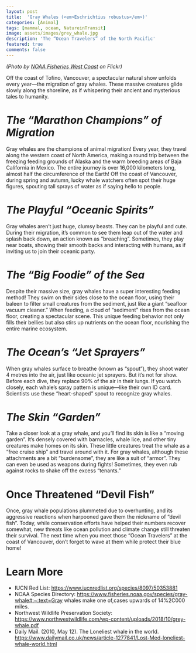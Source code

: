 ```yaml
---
layout: post
title:  'Gray Whales (<em>Eschrichtius robustus</em>)'
categories: [Animal]
tags: [mammal, ocean, NatureinTransit]
image: assets/images/grey_whale.jpg
description: 'The “Ocean Travelers” of the North Pacific'
featured: true
comments: false
---
```

*(Photo by [NOAA Fisheries West Coast](https://www.flickr.com/photos/nmfs_northwest/17628350103) on Flickr)*


Off the coast of Tofino, Vancouver, a spectacular natural show unfolds every year—the migration of gray whales. These massive creatures glide slowly along the shoreline, as if whispering their ancient and mysterious tales to humanity.

# *The “Marathon Champions” of Migration*

Gray whales are the champions of animal migration! Every year, they travel along the western coast of North America, making a round trip between the freezing feeding grounds of Alaska and the warm breeding areas of Baja California in Mexico. The entire journey is over 16,000 kilometers long, almost half the circumference of the Earth! Off the coast of Vancouver, during spring and autumn, lucky whale watchers often spot their huge figures, spouting tall sprays of water as if saying hello to people.

# *The Playful “Oceanic Spirits”*

Gray whales aren’t just huge, clumsy beasts. They can be playful and cute. During their migration, it’s common to see them leap out of the water and splash back down, an action known as “breaching”. Sometimes, they play near boats, showing their smooth backs and interacting with humans, as if inviting us to join their oceanic party.

# *The “Big Foodie” of the Sea*

Despite their massive size, gray whales have a super interesting feeding method! They swim on their sides close to the ocean floor, using their baleen to filter small creatures from the sediment, just like a giant “seafloor vacuum cleaner.” When feeding, a cloud of “sediment” rises from the ocean floor, creating a spectacular scene. This unique feeding behavior not only fills their bellies but also stirs up nutrients on the ocean floor, nourishing the entire marine ecosystem.

# *The Ocean’s “Jet Sprayers”*

When gray whales surface to breathe (known as “spout”), they shoot water 4 metres into the air, just like oceanic jet sprayers. But it’s not for show. Before each dive, they replace 90% of the air in their lungs. If you watch closely, each whale’s spray pattern is unique—like their own ID card. Scientists use these “heart-shaped” spout to recognize gray whales.

# *The Skin “Garden”*

Take a closer look at a gray whale, and you’ll find its skin is like a “moving garden”. It’s densely covered with barnacles, whale lice, and other tiny creatures make homes on its skin. These little creatures treat the whale as a “free cruise ship” and travel around with it. For gray whales, although these attachments are a bit “burdensome”, they are like a suit of “armor”. They can even be used as weapons during fights! Sometimes, they even rub against rocks to shake off the excess “tenants.”

# Once Threatened “Devil Fish”

Once, gray whale populations plummeted due to overhunting, and its aggressive reactions when harpooned gave them the nickname of “devil fish”. Today, while conservation efforts have helped their numbers recover somewhat, new threats like ocean pollution and climate change still threaten their survival. The next time when you meet those “Ocean Travelers” at the coast of Vancouver, don’t forget to wave at them while protect their blue home!

# Learn More

- IUCN Red List: https://www.iucnredlist.org/species/8097/50353881
- NOAA Species Directory: https://www.fisheries.noaa.gov/species/gray-whale#:~:text=Gray whales make one of,cases upwards of 14%2C000 miles.
- Northwest Wildlife Preservation Society: https://www.northwestwildlife.com/wp-content/uploads/2018/10/grey-whale.pdf
- Daily Mail. (2010, May 12). The Loneliest whale in the world. https://www.dailymail.co.uk/news/article-1277841/Lost-Med-loneliest-whale-world.html
